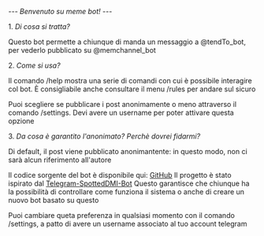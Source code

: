 *\-\-\- Benvenuto su meme bot\! \-\-\-*

1\. _Di cosa si tratta?_

Questo bot permette a chiunque di manda un messaggio a @tendTo\_bot, per vederlo pubblicato su @memchannel\_bot

2\. _Come si usa?_

Il comando /help mostra una serie di comandi con cui è possibile interagire col bot\. È consigliabile anche consultare il menu /rules per andare sul sicuro

Puoi scegliere se pubblicare i post anonimamente o meno attraverso il comando /settings\. Devi avere un username per poter attivare questa opzione

3\. _Da cosa è garantito l'anonimato? Perchè dovrei fidarmi?_

Di default, il post viene pubblicato anonimantente: in questo modo, non ci sarà alcun riferimento all'autore

Il codice sorgente del bot è disponibile qui: [GitHub](https://github.com/TendTo/MemeBot)
Il progetto è stato ispirato dal [Telegram\-SpottedDMI\-Bot](https://github.com/UNICT-DMI/Telegram-SpottedDMI-Bot)
Questo garantisce che chiunque ha la possibilità di controllare come funziona il sistema o anche di creare un nuovo bot basato su questo

Puoi cambiare queta preferenza in qualsiasi momento con il comando /settings, a patto di avere un username associato al tuo account telegram